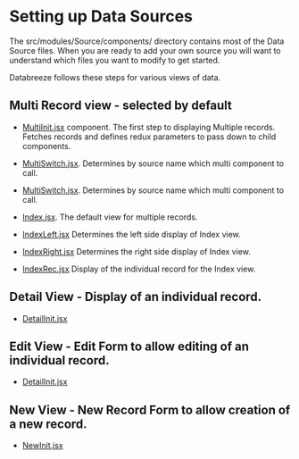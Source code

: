 # Setting up Data Sources

The src/modules/Source/components/ directory contains most of the Data Source files. When you are ready to add your own source you will want to understand which files you want to modify to get started.

Databreeze follows these steps for various views of data.

## Multi Record view - selected by default

- [MultiInit.jsx](https://github.com/DataBreeze/dbz/blob/master/src/modules/Source/components/MultiInit.jsx) component. The first step to displaying Multiple records. Fetches records and defines redux parameters to pass down to child components.

- [MultiSwitch.jsx](https://github.com/DataBreeze/dbz/blob/master/src/modules/Source/components/MultiSwitch.jsx). Determines by source name which multi component to call.

- [MultiSwitch.jsx](https://github.com/DataBreeze/dbz/blob/master/src/modules/Source/components/MultiSwitch.jsx). Determines by source name which multi component to call.

- [Index.jsx](https://github.com/DataBreeze/dbz/blob/master/src/modules/Source/components/Index.jsx). The default view for multiple records.

- [IndexLeft.jsx](https://github.com/DataBreeze/dbz/blob/master/src/modules/Source/components/IndexLeft.jsx) Determines the left side display of Index view.

- [IndexRight.jsx](https://github.com/DataBreeze/dbz/blob/master/src/modules/Source/components/IndexRight.jsx) Determines the right side display of Index view.

- [IndexRec.jsx](https://github.com/DataBreeze/dbz/blob/master/src/modules/Source/components/IndexRec.jsx) Display of the individual record for the Index view.


## Detail View - Display of an individual record.

- [DetailInit.jsx](https://github.com/DataBreeze/dbz/blob/master/src/modules/Source/components/DetailInit.jsx)


## Edit View - Edit Form to allow editing of an individual record.

- [DetailInit.jsx](https://github.com/DataBreeze/dbz/blob/master/src/modules/Source/components/EditInit.jsx)


## New View - New Record Form to allow creation of a new record.

- [NewInit.jsx](https://github.com/DataBreeze/dbz/blob/master/src/modules/Source/components/NewInit.jsx)